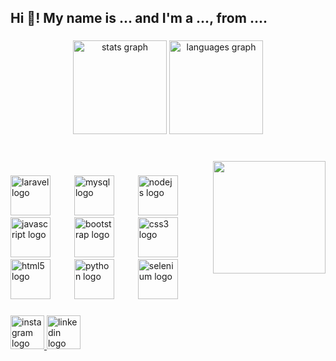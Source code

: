 <h2 align="left">Hi 👋! My name is ... and I'm a ..., from ....</h2>

###

<div align="center">
  <img src="https://github-readme-stats.vercel.app/api?username=AreYouDev&hide_title=false&hide_rank=false&show_icons=true&include_all_commits=true&count_private=true&disable_animations=false&theme=dracula&locale=en&hide_border=false" height="150" alt="stats graph"  />
  <img src="https://github-readme-stats.vercel.app/api/top-langs?username=AreYouDev&locale=en&hide_title=false&layout=compact&card_width=320&langs_count=5&theme=dracula&hide_border=false" height="150" alt="languages graph"  />
</div>

###

<br clear="both">

<img align="right" height="180" src="https://i.hizliresim.com/2hzts81.gif"  />

###

<div align="left">
  <img src="https://cdn.simpleicons.org/laravel/FF2D20" height="64" alt="laravel logo"  />
  <img width="30" />
  <img src="https://cdn.simpleicons.org/mysql/4479A1" height="64" alt="mysql logo"  />
  <img width="30" />
  <img src="https://cdn.simpleicons.org/nodedotjs/339933" height="64" alt="nodejs logo"  />
  <img width="30" />
  <img src="https://cdn.simpleicons.org/javascript/F7DF1E" height="64" alt="javascript logo"  />
  <img width="30" />
  <img src="https://cdn.simpleicons.org/bootstrap/7952B3" height="64" alt="bootstrap logo"  />
  <img width="30" />
  <img src="https://cdn.simpleicons.org/css3/1572B6" height="64" alt="css3 logo"  />
  <img width="30" />
  <img src="https://cdn.simpleicons.org/html5/E34F26" height="64" alt="html5 logo"  />
  <img width="30" />
  <img src="https://cdn.simpleicons.org/python/3776AB" height="64" alt="python logo"  />
  <img width="30" />
  <img src="https://cdn.simpleicons.org/selenium/43B02A" height="64" alt="selenium logo"  />
</div>

###

<div align="left">
  <a href="https://instagram.com/alpsolist" target="_blank">
    <img src="https://img.shields.io/static/v1?message=Instagram&logo=instagram&label=&color=E4405F&logoColor=white&labelColor=&style=for-the-badge" height="54" alt="instagram logo"  />
  </a>
  <a href="https://linkedin.com/in/alp-eren-guney" target="_blank">
    <img src="https://img.shields.io/static/v1?message=LinkedIn&logo=linkedin&label=&color=0077B5&logoColor=white&labelColor=&style=for-the-badge" height="54" alt="linkedin logo"  />
  </a>
</div>
